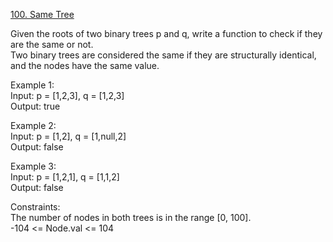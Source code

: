 [100. Same Tree](https://leetcode.com/problems/same-tree/)




Given the roots of two binary trees p and q, write a function to check if they are the same or not.                
Two binary trees are considered the same if they are structurally identical, and the nodes have the same value.                 

Example 1:          
Input: p = [1,2,3], q = [1,2,3]            
Output: true           

Example 2:              
Input: p = [1,2], q = [1,null,2]             
Output: false          

Example 3:              
Input: p = [1,2,1], q = [1,1,2]             
Output: false               

Constraints:              
The number of nodes in both trees is in the range [0, 100].                  
-104 <= Node.val <= 104              

